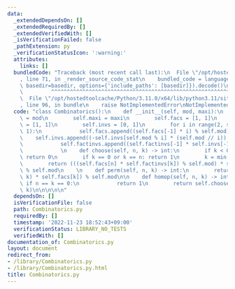 ```yaml
---
data:
  _extendedDependsOn: []
  _extendedRequiredBy: []
  _extendedVerifiedWith: []
  _isVerificationFailed: false
  _pathExtension: py
  _verificationStatusIcon: ':warning:'
  attributes:
    links: []
  bundledCode: "Traceback (most recent call last):\n  File \"/opt/hostedtoolcache/Python/3.11.0/x64/lib/python3.11/site-packages/onlinejudge_verify/documentation/build.py\"\
    , line 71, in _render_source_code_stat\n    bundled_code = language.bundle(stat.path,\
    \ basedir=basedir, options={'include_paths': [basedir]}).decode()\n          \
    \         ^^^^^^^^^^^^^^^^^^^^^^^^^^^^^^^^^^^^^^^^^^^^^^^^^^^^^^^^^^^^^^^^^^^^^^^^^^^^^^^^^\n\
    \  File \"/opt/hostedtoolcache/Python/3.11.0/x64/lib/python3.11/site-packages/onlinejudge_verify/languages/python.py\"\
    , line 96, in bundle\n    raise NotImplementedError\nNotImplementedError\n"
  code: "class Combinatorics():\n    def __init__(self, mod, maxi):\n        self.mod\
    \ = mod\n        self.maxi = maxi\n        self.facs = [1, 1]\n        self.factinvs\
    \ = [1, 1]\n        self.invs = [0, 1]\n        for i in range(2, self.maxi +\
    \ 1):\n            self.facs.append((self.facs[-1] * i) % self.mod)\n        \
    \    self.invs.append((-self.invs[self.mod % i] * (self.mod // i)) % self.mod)\n\
    \            self.factinvs.append((self.factinvs[-1] * self.invs[-1]) % self.mod)\n\
    \            \n    def choose(self, n, k) -> int:\n        if k < 0 or k > n:\
    \ return 0\n        if k == 0 or k == n: return 1\n        k = min(k, n - k)\n\
    \        return (((self.facs[n] * self.factinvs[k]) % self.mod) * self.factinvs[n-k])\
    \ % self.mod\n    \n    def perm(self, n, k) -> int:\n        return (self.choose(n,\
    \ k) * self.facs[k]) % self.mod\n\n    def homop(self, n, k) -> int:\n       \
    \ if n == k == 0:\n            return 1\n        return self.choose(n + k - 1,\
    \ k)\n\n\n\n\n"
  dependsOn: []
  isVerificationFile: false
  path: Combinatorics.py
  requiredBy: []
  timestamp: '2022-11-23 18:52:43+09:00'
  verificationStatus: LIBRARY_NO_TESTS
  verifiedWith: []
documentation_of: Combinatorics.py
layout: document
redirect_from:
- /library/Combinatorics.py
- /library/Combinatorics.py.html
title: Combinatorics.py
---
```

